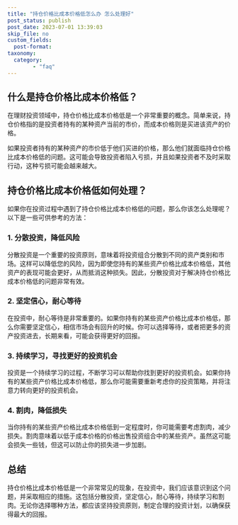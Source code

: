 ```yaml
---
title: "持仓价格比成本价格低怎么办 怎么处理好"
post_status: publish
post_date: 2023-07-01 13:39:03
skip_file: no
custom_fields: 
  post-format: 
taxonomy:
  category:
        - "faq"
---
```


## 什么是持仓价格比成本价格低？

在理财投资领域中，持仓价格比成本价格低是一个非常重要的概念。简单来说，持仓价格指的是投资者持有的某种资产当前的市价，而成本价格则是买进该资产的价格。

如果投资者持有的某种资产的市价低于他们买进的价格，那么他们就面临持仓价格比成本价格低的问题。这可能会导致投资者陷入亏损，并且如果投资者不及时采取行动，这种亏损可能会越来越大。

## 持仓价格比成本价格低如何处理？

如果你在投资过程中遇到了持仓价格比成本价格低的问题，那么你该怎么处理呢？以下是一些可供参考的方法：

### 1. 分散投资，降低风险

分散投资是一个重要的投资原则，意味着将投资组合分散到不同的资产类别和市场。这样可以降低您的风险，因为即使您持有的某些资产价格比成本价格低，其他资产的表现可能会更好，从而抵消这种损失。因此，分散投资对于解决持仓价格比成本价格低的问题非常有效。

### 2. 坚定信心，耐心等待

在投资中，耐心等待是非常重要的。如果你持有的某些资产价格比成本价格低，那么你需要坚定信心，相信市场会有回升的时候。你可以选择等待，或者把更多的资产投资进去，长期来看，可能会获得更好的回报。

### 3. 持续学习，寻找更好的投资机会

投资是一个持续学习的过程，不断学习可以帮助你找到更好的投资机会。如果你持有的某些资产价格比成本价格低，那么你可能需要重新考虑你的投资策略，并将注意力转向更好的投资机会。

### 4. 割肉，降低损失

当你持有的某些资产价格比成本价格低到一定程度时，你可能需要考虑割肉，减少损失。割肉意味着以低于成本价格的价格出售投资组合中的某些资产。虽然这可能会损失一些钱，但这可以防止你的损失进一步加剧。

## 总结

持仓价格比成本价格低是一个非常常见的现象，在投资中，我们应该意识到这个问题，并采取相应的措施。这包括分散投资，坚定信心，耐心等待，持续学习和割肉。无论你选择哪种方法，都应该坚持投资原则，制定合理的投资计划，以确保获得最大的回报。
